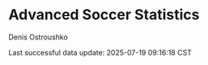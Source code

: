 # Advanced Soccer Statistics
Denis Ostroushko

<!-- gfm -->

Last successful data update: 2025-07-19 09:16:18 CST
